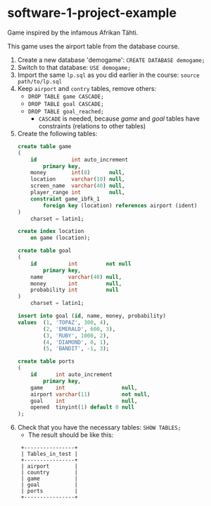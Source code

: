 # software-1-project-example
Game inspired by the infamous Afrikan Tähti.

This game uses the airport table from the database course.

1. Create a new database 'demogame': `CREATE DATABASE demogame;`
2. Switch to that database: `USE demogame;`
3. Import the same `lp.sql` as you did earlier in the course: `source path/to/lp.sql`
4. Keep `airport` and `contry` tables, remove others: 
   - `DROP TABLE game CASCADE;`
   - `DROP TABLE goal CASCADE;`
   - `DROP TABLE goal_reached;`
     - `CASCADE` is needed, because _game_ and _goal_ tables have constraints (relations to other tables)
5. Create the following tables:
    ```sql
    create table game
    (
        id           int auto_increment
            primary key,
        money        int(8)      null,
        location     varchar(10) null,
        screen_name  varchar(40) null,
        player_range int         null,
        constraint game_ibfk_1
            foreign key (location) references airport (ident)
    )
        charset = latin1;
    
    create index location
        on game (location);
    ```
    ```sql
    create table goal
    (
        id          int         not null
            primary key,
        name        varchar(40) null,
        money       int         null,
        probability int         null
    )
        charset = latin1;
    
    insert into goal (id, name, money, probability)
    values  (1, 'TOPAZ', 300, 4),
            (2, 'EMERALD', 600, 3),
            (3, 'RUBY', 1000, 2),
            (4, 'DIAMOND', 0, 1),
            (5, 'BANDIT', -1, 3);
    ```
    ```sql
    create table ports
    (
        id      int auto_increment
            primary key,
        game    int                  null,
        airport varchar(11)          not null,
        goal    int                  null,
        opened  tinyint(1) default 0 null
    );
    ```
6. Check that you have the necessary tables: `SHOW TABLES;`
   - The result should be like this:
   ```text
    +----------------+
    | Tables_in_test |
    +----------------+
    | airport        |
    | country        |
    | game           |
    | goal           |
    | ports          |
    +----------------+
   ```
